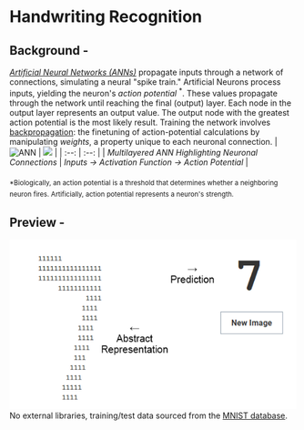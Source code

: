 # Handwriting Recognition
## Background -
[*Artificial Neural Networks (ANNs)*](https://en.wikipedia.org/wiki/Artificial_neural_network) propagate inputs through a network of connections, simulating a neural "spike train." Artificial Neurons process inputs, yielding the neuron's *action potential* <sup>*</sup>. These values propagate through the network until reaching the final (output) layer. Each node in the output layer represents an output value. The output node with the greatest action potential is the most likely result. Training the network involves [backpropagation](https://en.wikipedia.org/wiki/Backpropagation): the finetuning of action-potential calculations by manipulating *weights*, a property unique to each neuronal connection.
| ![ANN](https://user-images.githubusercontent.com/84862652/169749701-0825f004-4fd5-4156-a959-05ba0d51f5ea.png) | <img src="https://user-images.githubusercontent.com/84862652/169749817-0761a8e3-f1dc-428a-8767-6a2cf77e7e27.png" height="250"></img> |
| :--: | :--: |
| *Multilayered ANN Highlighting Neuronal Connections* | *Inputs → Activation Function → Action Potential* |

<sub>*Biologically, an action potential is a threshold that determines whether a neighboring neuron fires. Artificially, action potential represents a neuron's strength.</sub>
## Preview -
![GUI](./PREVIEW.PNG "GUI preview")
<br>
No external libraries, training/test data sourced from the [MNIST database](http://yann.lecun.com/exdb/mnist/).
